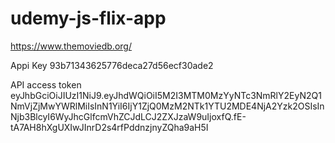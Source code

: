 # udemy-js-flix-app

https://www.themoviedb.org/

Appi Key
93b71343625776deca27d56ecf30ade2

API access token
eyJhbGciOiJIUzI1NiJ9.eyJhdWQiOiI5M2I3MTM0MzYyNTc3NmRlY2EyN2Q1NmVjZjMwYWRlMiIsInN1YiI6IjY1ZjQ0MzM2NTk1YTU2MDE4NjA2Yzk2OSIsInNjb3BlcyI6WyJhcGlfcmVhZCJdLCJ2ZXJzaW9uIjoxfQ.fE-tA7AH8hXgUXIwJInrD2s4rfPddnzjnyZQha9aH5I
